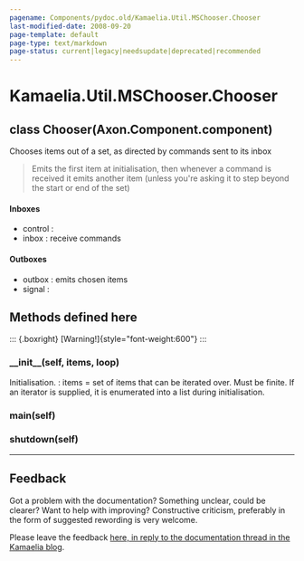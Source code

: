 ```yaml
---
pagename: Components/pydoc.old/Kamaelia.Util.MSChooser.Chooser
last-modified-date: 2008-09-20
page-template: default
page-type: text/markdown
page-status: current|legacy|needsupdate|deprecated|recommended
---
```

Kamaelia.Util.MSChooser.Chooser
===============================

class Chooser(Axon.Component.component)
---------------------------------------

Chooses items out of a set, as directed by commands sent to its inbox

> Emits the first item at initialisation, then whenever a command is
> received it emits another item (unless you\'re asking it to step
> beyond the start or end of the set)

#### Inboxes

-   control :
-   inbox : receive commands

#### Outboxes

-   outbox : emits chosen items
-   signal :

Methods defined here
--------------------

::: {.boxright}
[Warning!]{style="font-weight:600"}
:::

### \_\_init\_\_(self, items, loop)

Initialisation.
:   items = set of items that can be iterated over. Must be finite. If
    an iterator is supplied, it is enumerated into a list during
    initialisation.

### main(self)

### shutdown(self)

------------------------------------------------------------------------

Feedback
--------

Got a problem with the documentation? Something unclear, could be
clearer? Want to help with improving? Constructive criticism, preferably
in the form of suggested rewording is very welcome.

Please leave the feedback [here, in reply to the documentation thread in
the Kamaelia
blog](http://kamaelia.sourceforge.net/cgi-bin/blog/blog.cgi?rm=addpostcomment&postid=1131454685).
